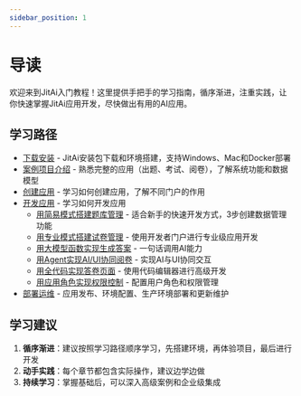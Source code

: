 ```yaml
---
sidebar_position: 1
---
```


# 导读

欢迎来到JitAi入门教程！这里提供手把手的学习指南，循序渐进，注重实践，让你快速掌握JitAi应用开发，尽快做出有用的AI应用。

## 学习路径

- [下载安装](./下载安装.md) - JitAi安装包下载和环境搭建，支持Windows、Mac和Docker部署
- [案例项目介绍](./project.md) - 熟悉完整的应用（出题、考试、阅卷），了解系统功能和数据模型
- [创建应用](./create_app.md) - 学习如何创建应用，了解不同门户的作用
- [开发应用](./create_app.md) - 学习如何开发应用
  - [用简易模式搭建题库管理](./dev_app/easy_mode.md) - 适合新手的快速开发方式，3步创建数据管理功能
  - [用专业模式搭建试卷管理](./dev_app/ide_mode.md) - 使用开发者门户进行专业级应用开发
  - [用大模型函数实现生成答案](./dev_app/ai_func.md) - 一句话调用AI能力
  - [用Agent实现AI/UI协同阅卷](./dev_app/ai_ui.md) - 实现AI与UI协同交互
  - [用全代码实现答卷页面](./dev_app/code.md) - 使用代码编辑器进行高级开发
  - [用应用角色实现权限控制](./dev_app/role.md) - 配置用户角色和权限管理
- [部署运维](./publish_app.md) - 应用发布、环境配置、生产环境部署和更新维护

## 学习建议

1. **循序渐进**：建议按照学习路径顺序学习，先搭建环境，再体验项目，最后进行开发
2. **动手实践**：每个章节都包含实际操作，建议边学边做
3. **持续学习**：掌握基础后，可以深入高级案例和企业级集成

 